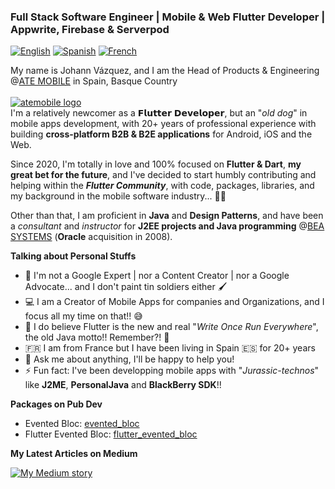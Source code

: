 ### Full Stack Software Engineer | Mobile & Web Flutter Developer | Appwrite, Firebase & Serverpod

[![English](https://img.shields.io/badge/Language-English-blueviolet?style=for-the-badge)](README.md)
[![Spanish](https://img.shields.io/badge/Language-Spanish-blueviolet?style=for-the-badge)](README-es.md)
[![French](https://img.shields.io/badge/Language-French-blueviolet?style=for-the-badge)](README-fr.md)

My name is Johann Vázquez, and I am the Head of Products & Engineering @[ATE MOBILE][atemobile_link] in Spain, Basque Country
<br><br>
[![atemobile logo](https://www.ategrupo.com/wp-content/uploads/2021/09/ate_mobile-500x150.jpg)][atemobile_link]
<br>
I'm a relatively newcomer as a 𝗙𝗹𝘂𝘁𝘁𝗲𝗿 𝗗𝗲𝘃𝗲𝗹𝗼𝗽𝗲𝗿, but an "*old dog*" in mobile apps development, with 20+ years of professional experience with building **cross-platform B2B & B2E applications** for Android, iOS and the Web.

Since 2020, I'm totally in love and 100% focused on **Flutter & Dart**, __my great bet for the future__, and I've decided to start humbly contributing and helping within the _**Flutter Community**_, with code, packages, libraries, and my background in the mobile software industry... 💙🚀

Other than that, I am proficient in **Java** and **Design Patterns**, and have been a _consultant_ and _instructor_ for **J2EE projects and Java programming** @[BEA SYSTEMS](https://en.wikipedia.org/wiki/BEA_Systems) (**Oracle** acquisition in 2008).

**Talking about Personal Stuffs**

- 🛑 I'm not a Google Expert | nor a Content Creator | nor a Google Advocate... and I don't paint tin soldiers either 🖌
- 💻 I am a Creator of Mobile Apps for companies and Organizations, and I focus all my time on that!! 😅
- 💙 I do believe Flutter is the new and real "*Write Once Run Everywhere*", the old Java motto!! Remember?! 🤔
- 🇫🇷 I am from France but I have been living in Spain 🇪🇸 for 20+ years
- 💬 Ask me about anything, I'll be happy to help you!
- ⚡ Fun fact: I've been developping mobile apps with "*Jurassic-technos*" like **J2ME**, **PersonalJava** and **BlackBerry SDK**!!

**Packages on Pub Dev** 

- Evented Bloc: [evented_bloc](https://pub.dev/packages/evented_bloc)
- Flutter Evented Bloc: [flutter_evented_bloc](https://pub.dev/packages/flutter_evented_bloc)

[atemobile_link]: https://mobile.ategrupo.com
<!--
**jovazcode/jovazcode** is a ✨ _special_ ✨ repository because its `README.md` (this file) appears on your GitHub profile.

Here are some ideas to get you started:

- 🔭 I’m currently working on ...
- 🌱 I’m currently learning ...
- 👯 I’m looking to collaborate on ...
- 🤔 I’m looking for help with ...
- 💬 Ask me about ...
- 📫 How to reach me: ...
- 😄 Pronouns: ...
- ⚡ Fun fact: ...
-->

**My Latest Articles on Medium**

[![My Medium story](https://medium-snippet-dc633c4f39a0.herokuapp.com/api/article.svg?username=@jovazcode&index=0&source=medium)](#)
